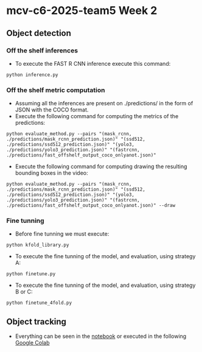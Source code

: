 # mcv-c6-2025-team5 Week 2

## Object detection
### Off the shelf inferences
* To execute the FAST R CNN inference execute this command:
```
python inference.py
```
### Off the shelf metric computation

* Assuming all the inferences are present on ./predictions/ in the form of JSON with the COCO format.
* Execute the following command for computing the metrics of the predictions:
```
python evaluate_method.py --pairs "(mask_rcnn, ./predictions/mask_rcnn_prediction.json)" "(ssd512, ./predictions/ssd512_prediction.json)" "(yolo3, ./predictions/yolo3_prediction.json)" "(fastrcnn, ./predictions/fast_offshelf_output_coco_onlyanot.json)"

```
* Execute the following command for computing drawing the resulting bounding boxes in the video:
```
python evaluate_method.py --pairs "(mask_rcnn, ./predictions/mask_rcnn_prediction.json)" "(ssd512, ./predictions/ssd512_prediction.json)" "(yolo3, ./predictions/yolo3_prediction.json)" "(fastrcnn, ./predictions/fast_offshelf_output_coco_onlyanot.json)" --draw

```
### Fine tunning
* Before fine tunning we must execute:
```
python kfold_library.py
```

* To execute the fine tunning of the model, and evaluation, using strategy A:
```
python finetune.py
```

* To execute the fine tunning of the model, and evaluation, using strategy B or C:
```
python finetune_4fold.py
```

## Object tracking

* Everything can be seen in the [notebook](./WEEK2_Tracking.ipynb) or executed in the following [Google Colab](https://colab.research.google.com/drive/11zDIZbtiqjSI3tevftFfwozGUBQi6_kG?hl=es#scrollTo=n76HOGLQmSPc)